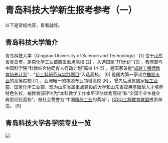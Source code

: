 # 青岛科技大学新生报考参考（一）

以下是常规内容，看看就好。

## 青岛科技大学简介

青岛科技大学（Qingdao University of Science and Technology） [1] 位于[山东省](https://baike.baidu.com/item/山东省/209822)青岛市，是原[化学工业部](https://baike.baidu.com/item/化学工业部/22480640)直属重点高校 [2] ，入选国家“[111计划](https://baike.baidu.com/item/111计划)” [3] ，教育部与中国科学院“科教结合协同育人行动计划”高校 [4-5] ，是国家首批“[卓越工程师教育培养计划](https://baike.baidu.com/item/卓越工程师教育培养计划/4942299)”、“[新工科研究与实践项目](https://baike.baidu.com/item/新工科研究与实践项目/22833448)”入选高校， [6] 是国内第一家设立[橡胶专业](https://baike.baidu.com/item/橡胶专业/51150534)的高等院校 [7] ，亚洲唯一的橡胶专业领域高校 [8] 。曾先后隶属国家[轻工业部](https://baike.baidu.com/item/轻工业部/4598400)、国家化学工业部，现为山东省属重点建设的大学和山东省应用基础型人才培养特色名校，被教育部评估为“本科教学工作水平评估优秀高校”和“全国毕业生就业典型经验高校”，被社会赞誉为“中国[橡胶工业](https://baike.baidu.com/item/橡胶工业/6310375)的黄埔”，[CDIO工程教育联盟](https://baike.baidu.com/item/CDIO工程教育联盟/23607946)成员单位。 [9] 

## 青岛科技大学各学院专业一览

![](https://suyuesheng-biaozhun-blog-tupian.oss-cn-qingdao.aliyuncs.com/blogimg/20210610224139.png)

